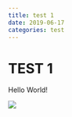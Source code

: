 ```yaml
---
title: test 1
date: 2019-06-17
categories: test
---
```


# TEST 1

Hello World!

![](https://res.cloudinary.com/haoyuxin101/image/upload/v1560912075/Satin-glass_wufr7m.jpg)
